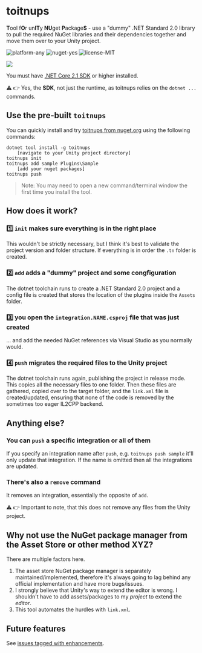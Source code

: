 # toitnups
**T**ool f**O**r un**IT**y **NU**get **P**ackage**S** - use a "dummy" .NET Standard 2.0 library to pull the required NuGet libraries and their dependencies together and move them over to your Unity project.

![platform-any](https://img.shields.io/badge/platform-any-green.svg?longCache=true&style=flat-square) ![nuget-yes](https://img.shields.io/badge/nuget-yes-green.svg?longCache=true&style=flat-square) ![license-MIT](https://img.shields.io/badge/license-MIT-blue.svg?longCache=true&style=flat-square)

![](tn.gif)

You must have [.NET Core 2.1 SDK](https://www.microsoft.com/net/download/windows) or higher installed.

⚠ 👉 Yes, the **SDK**, not just the runtime, as toitnups relies on the `dotnet ...` commands.

## Use the pre-built `toitnups`

You can quickly install and try [toitnups from nuget.org](https://www.nuget.org/packages/toitnups/) using the following commands:

```console
dotnet tool install -g toitnups
    [navigate to your Unity project directory]
toitnups init
toitnups add sample Plugins\Sample
    [add your nuget packages]
toitnups push
```

> Note: You may need to open a new command/terminal window the first time you install the tool.

## How does it work?

### 1️⃣ `init` makes sure everything is in the right place

This wouldn't be strictly necessary, but I think it's best to validate the project version and folder structure. If everything is in order the `.tn` folder is created.

### 2️⃣ `add` adds a "dummy" project and some congfiguration

The dotnet toolchain runs to create a .NET Standard 2.0 project and a config file is created that stores the location of the plugins inside the `Assets` folder.

### 3️⃣ you open the `integration.NAME.csproj` file that was just created

... and add the needed NuGet references via Visual Studio as you normally would.

### 4️⃣ `push` migrates the required files to the Unity project

The dotnet toolchain runs again, publishing the project in release mode. This copies all the necessary files to one folder. Then these files are gathered, copied over to the target folder, and the `link.xml` file is created/updated, ensuring that none of the code is removed by the sometimes too eager IL2CPP backend.

## Anything else?

### You can `push` a specific integration or all of them

If you specify an integration name after `push`, e.g. `toitnups push sample` it'll only update that integration. If the name is omitted then all the integrations are updated.

### There's also a `remove` command

It removes an integration, essentially the opposite of `add`.

⚠ 👉 Important to note, that this does not remove any files from the Unity project.

## Why not use the NuGet package manager from the Asset Store or other method XYZ?

There are multiple factors here.

1. The asset store NuGet package manager is separately maintained/implemented, therefore it's always going to lag behind any official implementation and have more bugs/issues.
2. I strongly believe that Unity's way to extend the editor is wrong. I shouldn't have to add assets/packages to my *project* to extend the *editor*. 
3. This tool automates the hurdles with `link.xml`. 

## Future features

See [issues tagged with enhancements](https://github.com/tomzorz/toitnups/issues?q=is%3Aissue+is%3Aopen+label%3Aenhancement).
